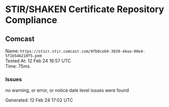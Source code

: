 # STIR/SHAKEN Certificate Repository Compliance

## Comcast

Name: `https://sticr.stir.comcast.com/9fb0ceb9-3920-44aa-90e4-5f1b546210f5.pem`\
Tested At: 12 Feb 24 16:57 UTC\
Time: 75ms

### Issues

no warning, or error, or notice date level issues were found

Generated: 12 Feb 24 17:02 UTC